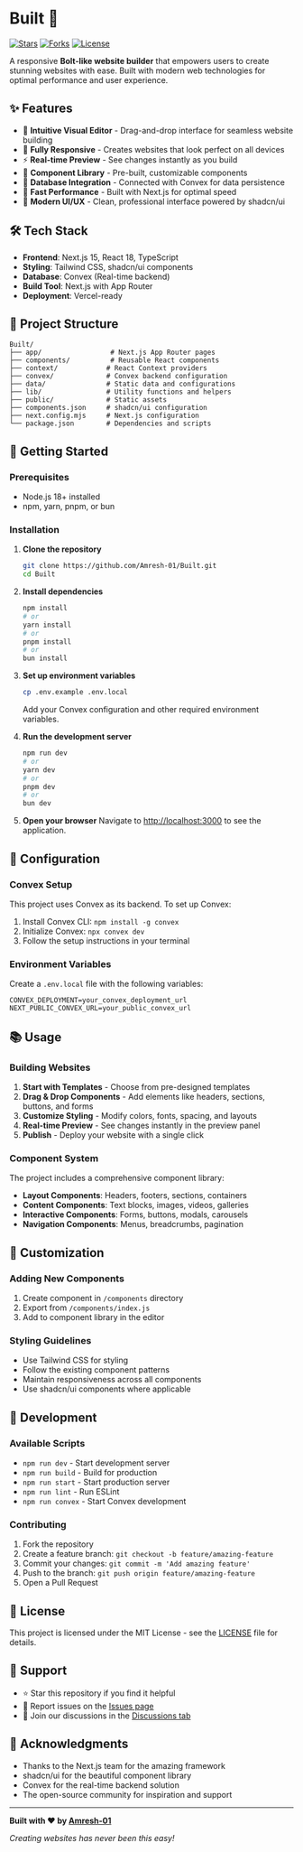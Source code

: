 # Built 🚀

[![Stars](https://img.shields.io/github/stars/Amresh-01/Built)](https://github.com/Amresh-01/Built/stargazers)
[![Forks](https://img.shields.io/github/forks/Amresh-01/Built)](https://github.com/Amresh-01/Built/forks)
[![License](https://img.shields.io/github/license/Amresh-01/Built)](https://github.com/Amresh-01/Built/blob/master/LICENSE)

A responsive **Bolt-like website builder** that empowers users to create stunning websites with ease. Built with modern web technologies for optimal performance and user experience.

## ✨ Features

- 🎨 **Intuitive Visual Editor** - Drag-and-drop interface for seamless website building
- 📱 **Fully Responsive** - Creates websites that look perfect on all devices
- ⚡ **Real-time Preview** - See changes instantly as you build
- 🔧 **Component Library** - Pre-built, customizable components
- 💾 **Database Integration** - Connected with Convex for data persistence
- 🚀 **Fast Performance** - Built with Next.js for optimal speed
- 🎯 **Modern UI/UX** - Clean, professional interface powered by shadcn/ui

## 🛠️ Tech Stack

- **Frontend**: Next.js 15, React 18, TypeScript
- **Styling**: Tailwind CSS, shadcn/ui components
- **Database**: Convex (Real-time backend)
- **Build Tool**: Next.js with App Router
- **Deployment**: Vercel-ready

## 📁 Project Structure

```
Built/
├── app/                 # Next.js App Router pages
├── components/          # Reusable React components
├── context/            # React Context providers
├── convex/             # Convex backend configuration
├── data/               # Static data and configurations
├── lib/                # Utility functions and helpers
├── public/             # Static assets
├── components.json     # shadcn/ui configuration
├── next.config.mjs     # Next.js configuration
└── package.json        # Dependencies and scripts
```

## 🚀 Getting Started

### Prerequisites

- Node.js 18+ installed
- npm, yarn, pnpm, or bun

### Installation

1. **Clone the repository**
   ```bash
   git clone https://github.com/Amresh-01/Built.git
   cd Built
   ```

2. **Install dependencies**
   ```bash
   npm install
   # or
   yarn install
   # or
   pnpm install
   # or
   bun install
   ```

3. **Set up environment variables**
   ```bash
   cp .env.example .env.local
   ```
   Add your Convex configuration and other required environment variables.

4. **Run the development server**
   ```bash
   npm run dev
   # or
   yarn dev
   # or
   pnpm dev
   # or
   bun dev
   ```

5. **Open your browser**
   Navigate to [http://localhost:3000](http://localhost:3000) to see the application.

## 🔧 Configuration

### Convex Setup

This project uses Convex as its backend. To set up Convex:

1. Install Convex CLI: `npm install -g convex`
2. Initialize Convex: `npx convex dev`
3. Follow the setup instructions in your terminal

### Environment Variables

Create a `.env.local` file with the following variables:

```env
CONVEX_DEPLOYMENT=your_convex_deployment_url
NEXT_PUBLIC_CONVEX_URL=your_public_convex_url
```

## 📚 Usage

### Building Websites

1. **Start with Templates** - Choose from pre-designed templates
2. **Drag & Drop Components** - Add elements like headers, sections, buttons, and forms
3. **Customize Styling** - Modify colors, fonts, spacing, and layouts
4. **Real-time Preview** - See changes instantly in the preview panel
5. **Publish** - Deploy your website with a single click

### Component System

The project includes a comprehensive component library:

- **Layout Components**: Headers, footers, sections, containers
- **Content Components**: Text blocks, images, videos, galleries
- **Interactive Components**: Forms, buttons, modals, carousels
- **Navigation Components**: Menus, breadcrumbs, pagination

## 🎨 Customization

### Adding New Components

1. Create component in `/components` directory
2. Export from `/components/index.js`
3. Add to component library in the editor

### Styling Guidelines

- Use Tailwind CSS for styling
- Follow the existing component patterns
- Maintain responsiveness across all components
- Use shadcn/ui components where applicable

## 🚧 Development

### Available Scripts

- `npm run dev` - Start development server
- `npm run build` - Build for production
- `npm run start` - Start production server
- `npm run lint` - Run ESLint
- `npm run convex` - Start Convex development

### Contributing

1. Fork the repository
2. Create a feature branch: `git checkout -b feature/amazing-feature`
3. Commit your changes: `git commit -m 'Add amazing feature'`
4. Push to the branch: `git push origin feature/amazing-feature`
5. Open a Pull Request

## 📄 License

This project is licensed under the MIT License - see the [LICENSE](LICENSE) file for details.

## 🤝 Support

- ⭐ Star this repository if you find it helpful
- 🐛 Report issues on the [Issues page](https://github.com/Amresh-01/Built/issues)
- 💬 Join our discussions in the [Discussions tab](https://github.com/Amresh-01/Built/discussions)

## 🙏 Acknowledgments

- Thanks to the Next.js team for the amazing framework
- shadcn/ui for the beautiful component library
- Convex for the real-time backend solution
- The open-source community for inspiration and support

---

**Built with ❤️ by [Amresh-01](https://github.com/Amresh-01)**

*Creating websites has never been this easy!*
